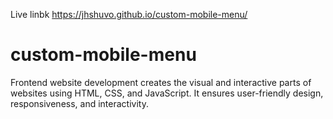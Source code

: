 Live linbk https://jhshuvo.github.io/custom-mobile-menu/
# custom-mobile-menu
Frontend website development creates the visual and interactive parts of websites using HTML, CSS, and JavaScript. It ensures user-friendly design, responsiveness, and interactivity.
